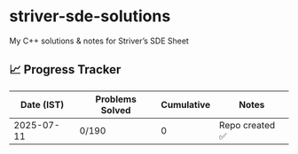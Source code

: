 # striver-sde-solutions
My C++ solutions &amp; notes for Striver’s SDE Sheet
## 📈 Progress Tracker

| Date (IST)   | Problems Solved | Cumulative | Notes              |
|--------------|------------------|------------|---------------------|
| 2025-07-11   | 0/190            | 0          | Repo created ✅     |
